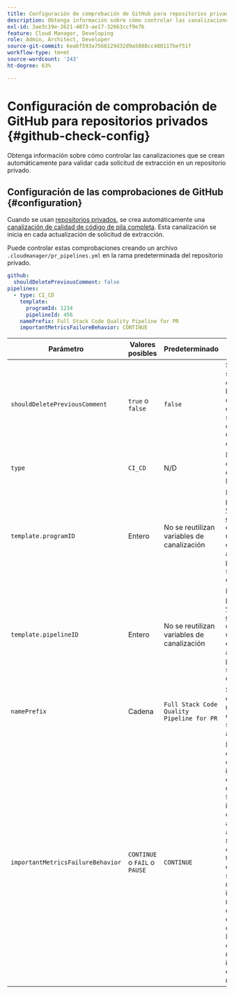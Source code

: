 ```yaml
---
title: Configuración de comprobación de GitHub para repositorios privados
description: Obtenga información sobre cómo controlar las canalizaciones que se crean automáticamente para validar cada solicitud de extracción en un repositorio privado.
exl-id: 3ae3c19e-2621-4073-ae17-32663ccf9e7b
feature: Cloud Manager, Developing
role: Admin, Architect, Developer
source-git-commit: 6eabf593a7566129d32d9a5888cc480117bef51f
workflow-type: tm+mt
source-wordcount: '243'
ht-degree: 63%

---
```


# Configuración de comprobación de GitHub para repositorios privados {#github-check-config}

Obtenga información sobre cómo controlar las canalizaciones que se crean automáticamente para validar cada solicitud de extracción en un repositorio privado.

## Configuración de las comprobaciones de GitHub {#configuration}

Cuando se usan [repositorios privados](private-repositories.md#using), se crea automáticamente una [canalización de calidad de código de pila completa](/help/implementing/cloud-manager/configuring-pipelines/introduction-ci-cd-pipelines.md). Esta canalización se inicia en cada actualización de solicitud de extracción.

Puede controlar estas comprobaciones creando un archivo `.cloudmanager/pr_pipelines.yml` en la rama predeterminada del repositorio privado.

```yaml
github:
  shouldDeletePreviousComment: false
pipelines:
  - type: CI_CD
    template:
      programId: 1234
      pipelineId: 456
    namePrefix: Full Stack Code Quality Pipeline for PR 
    importantMetricsFailureBehavior: CONTINUE
```

| Parámetro | Valores posibles | Predeterminado | Descripción |
|---|---|---|---|
| `shouldDeletePreviousComment` | `true` o `false` | `false` | Si se conserva solo el último comentario con los resultados del análisis de código de esta solicitud de extracción de GitHub o si se conserva todo |
| `type` | `CI_CD` | N/D | Define el comportamiento de una CI/CD Pipeline |
| `template.programID` | Entero | No se reutilizan variables de canalización | Puede usarlo para reutilizar las [variables de canalización](/help/implementing/cloud-manager/configuring-pipelines/pipeline-variables.md) establecidas en una canalización existente creada automáticamente por cada solicitud de extracción. |
| `template.pipelineID` | Entero | No se reutilizan variables de canalización | Puede usarlo para reutilizar las [variables de canalización](/help/implementing/cloud-manager/configuring-pipelines/pipeline-variables.md) establecidas en una canalización existente creada automáticamente por cada solicitud de extracción. |
| `namePrefix` | Cadena | `Full Stack Code Quality Pipeline for PR` | Se utiliza para establecer el nombre de la canalización que se crea automáticamente |
| `importantMetricsFailureBehavior` | `CONTINUE` o `FAIL` o `PAUSE` | `CONTINUE` | Establece el comportamiento de la métrica importante de la canalización<br>`CONTINUE` = Si falla una métrica importante, la canalización avanza automáticamente<br>`FAIL` = La canalización termina con un estado FALLIDO si falla una métrica importante<br>`PAUSE` = El paso de análisis de código recibe un estado ESPERANDO cuando falla una métrica importante y debe reanudarse manualmente |

